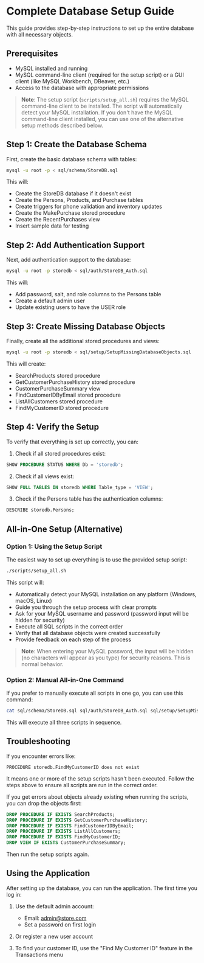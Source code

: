 # Complete Database Setup Guide

This guide provides step-by-step instructions to set up the entire database with all necessary objects.

## Prerequisites

- MySQL installed and running
- MySQL command-line client (required for the setup script) or a GUI client (like MySQL Workbench, DBeaver, etc.)
- Access to the database with appropriate permissions

> **Note**: The setup script (`scripts/setup_all.sh`) requires the MySQL command-line client to be installed. The script will automatically detect your MySQL installation. If you don't have the MySQL command-line client installed, you can use one of the alternative setup methods described below.

## Step 1: Create the Database Schema

First, create the basic database schema with tables:

```bash
mysql -u root -p < sql/schema/StoreDB.sql
```

This will:
- Create the StoreDB database if it doesn't exist
- Create the Persons, Products, and Purchase tables
- Create triggers for phone validation and inventory updates
- Create the MakePurchase stored procedure
- Create the RecentPurchases view
- Insert sample data for testing

## Step 2: Add Authentication Support

Next, add authentication support to the database:

```bash
mysql -u root -p storedb < sql/auth/StoreDB_Auth.sql
```

This will:
- Add password, salt, and role columns to the Persons table
- Create a default admin user
- Update existing users to have the USER role

## Step 3: Create Missing Database Objects

Finally, create all the additional stored procedures and views:

```bash
mysql -u root -p storedb < sql/setup/SetupMissingDatabaseObjects.sql
```

This will create:
- SearchProducts stored procedure
- GetCustomerPurchaseHistory stored procedure
- CustomerPurchaseSummary view
- FindCustomerIDByEmail stored procedure
- ListAllCustomers stored procedure
- FindMyCustomerID stored procedure

## Step 4: Verify the Setup

To verify that everything is set up correctly, you can:

1. Check if all stored procedures exist:

```sql
SHOW PROCEDURE STATUS WHERE Db = 'storedb';
```

2. Check if all views exist:

```sql
SHOW FULL TABLES IN storedb WHERE Table_type = 'VIEW';
```

3. Check if the Persons table has the authentication columns:

```sql
DESCRIBE storedb.Persons;
```

## All-in-One Setup (Alternative)

### Option 1: Using the Setup Script

The easiest way to set up everything is to use the provided setup script:

```bash
./scripts/setup_all.sh
```

This script will:
- Automatically detect your MySQL installation on any platform (Windows, macOS, Linux)
- Guide you through the setup process with clear prompts
- Ask for your MySQL username and password (password input will be hidden for security)
- Execute all SQL scripts in the correct order
- Verify that all database objects were created successfully
- Provide feedback on each step of the process

> **Note**: When entering your MySQL password, the input will be hidden (no characters will appear as you type) for security reasons. This is normal behavior.

### Option 2: Manual All-in-One Command

If you prefer to manually execute all scripts in one go, you can use this command:

```bash
cat sql/schema/StoreDB.sql sql/auth/StoreDB_Auth.sql sql/setup/SetupMissingDatabaseObjects.sql | mysql -u root -p
```

This will execute all three scripts in sequence.

## Troubleshooting

If you encounter errors like:

```
PROCEDURE storedb.FindMyCustomerID does not exist
```

It means one or more of the setup scripts hasn't been executed. Follow the steps above to ensure all scripts are run in the correct order.

If you get errors about objects already existing when running the scripts, you can drop the objects first:

```sql
DROP PROCEDURE IF EXISTS SearchProducts;
DROP PROCEDURE IF EXISTS GetCustomerPurchaseHistory;
DROP PROCEDURE IF EXISTS FindCustomerIDByEmail;
DROP PROCEDURE IF EXISTS ListAllCustomers;
DROP PROCEDURE IF EXISTS FindMyCustomerID;
DROP VIEW IF EXISTS CustomerPurchaseSummary;
```

Then run the setup scripts again.

## Using the Application

After setting up the database, you can run the application. The first time you log in:

1. Use the default admin account:
   - Email: admin@store.com
   - Set a password on first login

2. Or register a new user account

3. To find your customer ID, use the "Find My Customer ID" feature in the Transactions menu
